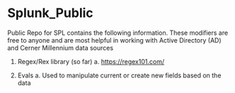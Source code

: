 # Splunk_Public
Public Repo for SPL contains the following information.  These modifiers are free to anyone and are most helpful in working with Active Directory (AD) and Cerner Millennium data sources

  1. Regex/Rex library (so far)
     a. https://regex101.com/

  2. Evals
     a. Used to manipulate current or create new fields based on the data  
     
